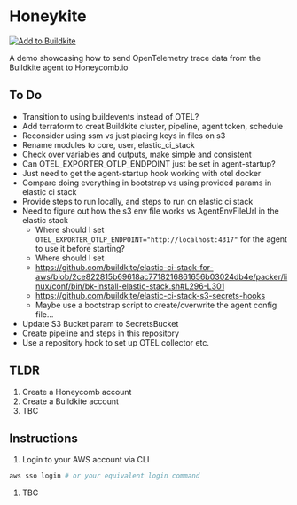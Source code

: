 # Honeykite

[![Add to Buildkite](https://buildkite.com/button.svg)](https://buildkite.com/new)

A demo showcasing how to send OpenTelemetry trace data from the Buildkite agent to Honeycomb.io

## To Do

- Transition to using buildevents instead of OTEL?
- Add terraform to creat Buildkite cluster, pipeline, agent token, schedule
- Reconsider using ssm vs just placing keys in files on s3
- Rename modules to core, user, elastic_ci_stack
- Check over variables and outputs, make simple and consistent
- Can OTEL_EXPORTER_OTLP_ENDPOINT just be set in agent-startup?
- Just need to get the agent-startup hook working with otel docker
- Compare doing everything in bootstrap vs using provided params in elastic ci stack
- Provide steps to run locally, and steps to run on elastic ci stack
- Need to figure out how the s3 env file works vs AgentEnvFileUrl in the elastic stack
  - Where should I set `OTEL_EXPORTER_OTLP_ENDPOINT="http://localhost:4317"` for the agent to use it before starting?
  - Where should I set
  - https://github.com/buildkite/elastic-ci-stack-for-aws/blob/2ce822815b69618ac7718216861656b03024db4e/packer/linux/conf/bin/bk-install-elastic-stack.sh#L296-L301
  - https://github.com/buildkite/elastic-ci-stack-s3-secrets-hooks
  - Maybe use a bootstrap script to create/overwrite the agent config file...
- Update S3 Bucket param to SecretsBucket
- Create pipeline and steps in this repository
- Use a repository hook to set up OTEL collector etc.

## TLDR

1. Create a Honeycomb account
1. Create a Buildkite account
1. TBC

## Instructions

1. Login to your AWS account via CLI

```sh
aws sso login # or your equivalent login command
```

1. TBC
